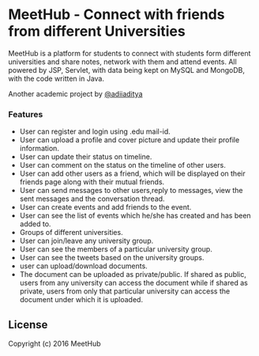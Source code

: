 # MeetHub - Connect with friends from different Universities

MeetHub is a platform for students to connect with students form different universities and share notes, network with them and attend events. All powered by JSP, Servlet, with data being kept on MySQL and MongoDB, with the code written in Java.

Another academic project by [@adiiaditya](http://www.twitter.com/adiiaditya)

### Features
* User can register and login using .edu mail-id.
* User can upload a profile and cover picture and update their profile information.
* User can update their status on timeline.
* User can comment on the status on the timeline of other users.
* User can add other users as a friend, which will be displayed on their friends page along with their mutual friends.
* User can send messages to other users,reply to messages, view the sent messages and the conversation thread.
* User can create events and add friends to the event.
* User can see the list of events which he/she has created and has been added to.
* Groups of different universities.
* User can join/leave any university group.
* User can see the members of a particular university group.
* User can see the tweets based on the university groups.
* user can upload/download documents.
* The document can be uploaded as private/public. If shared as public, users from any university can access the document while if shared as private, users from only that particular university can access the document under which it is uploaded.

## License
Copyright (c) 2016 MeetHub
